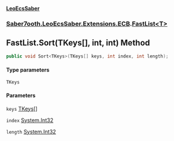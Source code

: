 #### [LeoEcsSaber](index.md 'index')
### [Saber7ooth.LeoEcsSaber.Extensions.ECB](Saber7ooth.LeoEcsSaber.Extensions.ECB.md 'Saber7ooth.LeoEcsSaber.Extensions.ECB').[FastList&lt;T&gt;](FastList_T_.md 'Saber7ooth.LeoEcsSaber.Extensions.ECB.FastList<T>')

## FastList<T>.Sort<TKeys>(TKeys[], int, int) Method

```csharp
public void Sort<TKeys>(TKeys[] keys, int index, int length);
```
#### Type parameters

<a name='Saber7ooth.LeoEcsSaber.Extensions.ECB.FastList_T_.Sort_TKeys_(TKeys[],int,int).TKeys'></a>

`TKeys`
#### Parameters

<a name='Saber7ooth.LeoEcsSaber.Extensions.ECB.FastList_T_.Sort_TKeys_(TKeys[],int,int).keys'></a>

`keys` [TKeys](FastList_T_.Sort_TKeys_(TKeys[],int,int).md#Saber7ooth.LeoEcsSaber.Extensions.ECB.FastList_T_.Sort_TKeys_(TKeys[],int,int).TKeys 'Saber7ooth.LeoEcsSaber.Extensions.ECB.FastList<T>.Sort<TKeys>(TKeys[], int, int).TKeys')[[]](https://docs.microsoft.com/en-us/dotnet/api/System.Array 'System.Array')

<a name='Saber7ooth.LeoEcsSaber.Extensions.ECB.FastList_T_.Sort_TKeys_(TKeys[],int,int).index'></a>

`index` [System.Int32](https://docs.microsoft.com/en-us/dotnet/api/System.Int32 'System.Int32')

<a name='Saber7ooth.LeoEcsSaber.Extensions.ECB.FastList_T_.Sort_TKeys_(TKeys[],int,int).length'></a>

`length` [System.Int32](https://docs.microsoft.com/en-us/dotnet/api/System.Int32 'System.Int32')